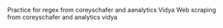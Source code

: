 Practice for regex from coreyschafer and aanalytics Vidya
Web scraping from coreyschafer and analytics vidya
